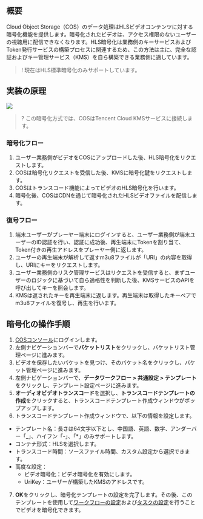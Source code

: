 ## 概要

Cloud Object Storage（COS）のデータ処理はHLSビデオコンテンツに対する暗号化機能を提供します。暗号化されたビデオは、アクセス権限のないユーザーの視聴用に配信できなくなります。HLS暗号化は業務側のキーサービスおよびToken発行サービスの構築プロセスに関連するため、この方法は主に、完全な認証およびキー管理サービス（KMS）を自ら構築できる業務側に適しています。

>! 現在はHLS標準暗号化のみサポートしています。
>

## 実装の原理

![](https://qcloudimg.tencent-cloud.cn/raw/fe49915c6d9de74677b6ef4f03ac5158.jpg)

>? この暗号化方式では、COSはTencent Cloud KMSサービスに接続します。
>

### 暗号化フロー

1. ユーザー業務側がビデオをCOSにアップロードした後、HLS暗号化をリクエストします。
2. COSは暗号化リクエストを受信した後、KMSに暗号化鍵をリクエストします。
3. COSはトランスコード機能によってビデオのHLS暗号化を行います。
4. 暗号化後、COSはCDNを通じて暗号化されたHLSビデオファイルを配信します。

### 復号フロー

1. 端末ユーザーがプレーヤー端末にログインすると、ユーザー業務側が端末ユーザーのID認証を行い、認証に成功後、再生端末にTokenを割り当て、Token付きの再生アドレスをプレーヤー側に返します。
2. ユーザーの再生端末が解析して返すm3u8ファイルが「URI」の内容を取得し、URIにキーをリクエストします。
3. ユーザー業務側のリスク管理サービスはリクエストを受信すると、まずユーザーのロジックに基づいて自ら適格性を判断した後、KMSサービスのAPIを呼び出してキーを照会します。
4. KMSは返されたキーを再生端末に返します。再生端末は取得したキーペアでm3u8ファイルを復号し、再生を行います。

## 暗号化の操作手順

1. [COSコンソール](https://console.cloud.tencent.com/cos5)にログインします。
2. 左側ナビゲーションバーで**バケットリスト**をクリックし、バケットリスト管理ページに進みます。
3. ビデオを保存したいバケットを見つけ、そのバケット名をクリックし、バケット管理ページに進みます。
4. 左側ナビゲーションバーで、**データワークフロー > 共通設定 > テンプレート**をクリックし、テンプレート設定ページに進みます。
5. **オーディオビデオトランスコード**を選択し、**トランスコードテンプレートの作成**をクリックすると、トランスコードテンプレート作成ウィンドウがポップアップします。
6. トランスコードテンプレート作成ウィンドウで、以下の情報を設定します。

 - テンプレート名：長さは64文字以下とし、中国語、英語、数字、アンダーバー「_」、ハイフン「-」、「*」のみサポートします。
 - コンテナ形式：HLSを選択します。
 - トランスコード時間：ソースファイル時間、カスタム設定から選択できます。
 - 高度な設定： 
    - ビデオ暗号化：ビデオ暗号化を有効にします。
    - UriKey：ユーザーが構築したKMSのアドレスです。
7. **OK**をクリックし、暗号化テンプレートの設定を完了します。その後、このテンプレートを使用して[ワークフローの設定](https://intl.cloud.tencent.com/document/product/436/46408)および[タスクの設定](https://intl.cloud.tencent.com/document/product/436/46409)を行うことでビデオを暗号化できます。
